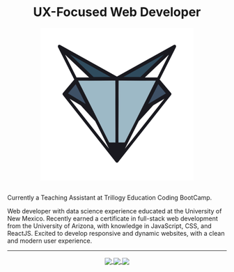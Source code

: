 <div align="center">
 <h1>UX-Focused Web Developer</h1>
</div>

<div align='center'>
<a href="https://matthewkaus.netlify.app/" target="_blank">
<img align="center" src="https://github.com/MatthewKaus/react-portfolio/blob/main/src/assets/images/foxKritaNoBack-medium.png" />
</a>
</div>

<br />


Currently a Teaching Assistant at Trillogy Education Coding BootCamp.

Web developer with data science experience educated at the University of New Mexico. Recently earned a certificate in full-stack
web development from the University of Arizona, with knowledge in JavaScript, CSS, and ReactJS. Excited to develop responsive and
dynamic websites, with a clean and modern user experience.


 <hr />
 
 <div align='center'>
<a href="mailto:matthewkausfox@gmail.com">
  <img align="center" src="https://img.shields.io/badge/Gmail-D14836?style=for-the-badge&logo=gmail&logoColor=white" />
</a>
<a href="https://www.linkedin.com/in/matthewpkaus">
  <img align="center" target='_blank'src="https://img.shields.io/badge/LinkedIn-0077B5?style=for-the-badge&logo=linkedin&logoColor=white" />
</a>
<a href="https://matthewkaus.netlify.app/">
  <img align="center" src="https://img.shields.io/badge/PortFolio-%23000000.svg?style=for-the-badge&logo=netlify&logoColor=#00C7B7" />
</a>
</div>
